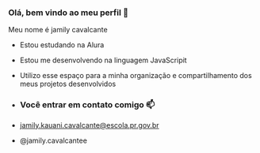 ### Olá, bem vindo ao meu perfil 🖤
  
Meu nome é jamily cavalcante

 - Estou estudando na Alura
 - Estou me desenvolvendo na linguagem JavaScripit
 - Utilizo esse espaço para a minha organização e compartilhamento dos meus projetos desenvolvidos

 - ### Você entrar em contato comigo 📫

 - jamily.kauani.cavalcante@escola.pr.gov.br
 - @jamily.cavalcantee
